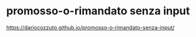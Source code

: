 # promosso-o-rimandato senza input
https://dariocozzuto.github.io/promosso-o-rimandato-senza-input/
